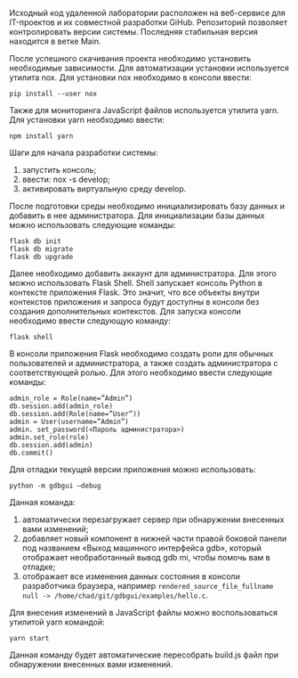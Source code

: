 
Исходный код удаленной лаборатории расположен на веб-сервисе для IT-проектов и их совместной разработки GiHub. Репозиторий позволяет контролировать версии системы. Последняя стабильная версия находится в ветке Main. 

После успешного скачивания проекта необходимо установить необходимые зависимости. Для автоматизации установки используется утилита nox. Для установки nox необходимо в консоли ввести: 

    pip install --user nox

 Также для мониторинга JavaScript файлов используется утилита yarn. Для установки yarn необходимо ввести:
 
    npm install yarn

Шаги для начала разработки системы: 
1) запустить консоль; 
2) ввести: nox -s develop; 
3) активировать виртуальную среду develop. 

После подготовки среды необходимо инициализировать базу данных и добавить в нее администратора. Для инициализации базы данных можно использовать следующие команды: 

    flask db init 
    flask db migrate 
    flask db upgrade 

Далее необходимо добавить аккаунт для администратора. Для этого можно использовать Flask Shell. Shell запускает консоль Python в контексте приложения Flask. Это значит, что все объекты внутри контекстов приложения и запроса будут доступны в консоли без создания дополнительных контекстов. Для запуска консоли необходимо ввести следующую команду: 

    flask shell

 В консоли приложения Flask необходимо создать роли для обычных пользователей и администратора, а также создать администратора с соответствующей ролью. Для этого необходимо ввести следующие команды: 

    admin_role = Role(name=”Admin”) 
    db.session.add(admin_role) 
    db.session.add(Role(name=”User”)) 
    admin = User(username=”Admin”) 
    admin. set_password(<Пароль администратора>) 
    admin.set_role(role) 
    db.session.add(admin) 
    db.commit() 

Для отладки текущей версии приложения можно использовать: 

    python -m gdbgui –debug 

Данная команда: 
1) автоматически перезагружает сервер при обнаружении внесенных вами изменений; 
2) добавляет новый компонент в нижней части правой боковой панели под названием «Выход машинного интерфейса gdb», который отображает необработанный вывод gdb mi, чтобы помочь вам в отладке;
3) отображает все изменения данных состояния в консоли разработчика браузера, например `rendered_source_file_fullname null -> /home/chad/git/gdbgui/examples/hello.c`.

Для внесения изменений в JavaScript файлы можно воспользоваться утилитой yarn командой: 

    yarn start 

Данная команду будет автоматические пересобрать build.js файл при обнаружении внесенных вами изменений.